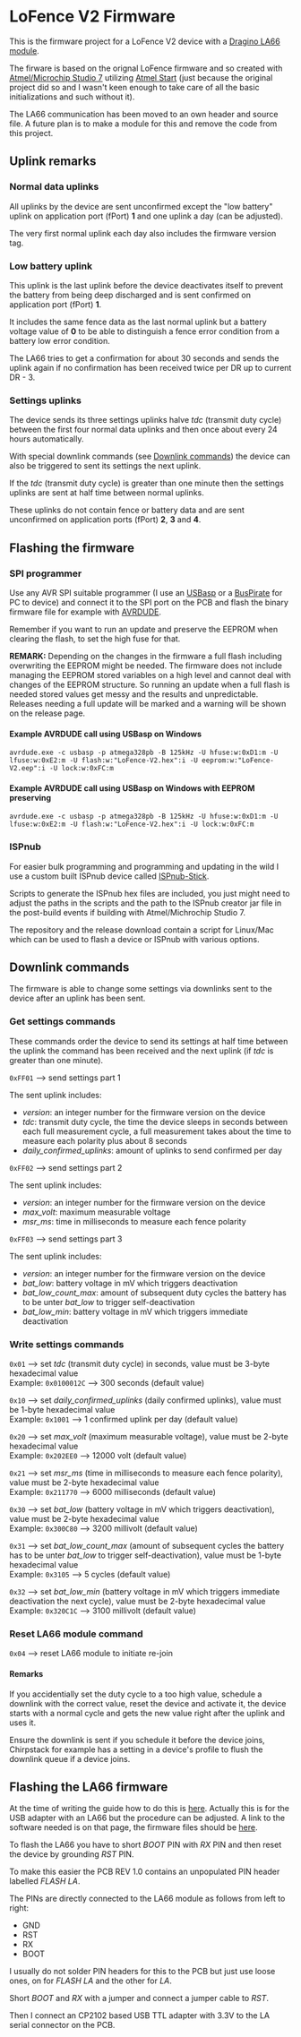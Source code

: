 # LoFence V2 Firmware

This is the firmware project for a LoFence V2 device with a [Dragino LA66 module](https://www.dragino.com/products/lora/item/230-la66-lorawan-module.html).

The firware is based on the orignal LoFence firmware and so created with [Atmel/Microchip Studio 7](https://www.microchip.com/en-us/tools-resources/develop/microchip-studio) utilizing [Atmel Start](https://start.atmel.com/) (just because the original project did so and I wasn't keen enough to take care of all the basic initializations and such without it).

The LA66 communication has been moved to an own header and source file. A future plan is to make a module for this and remove the code from this project.

## Uplink remarks

### Normal data uplinks

All uplinks by the device are sent unconfirmed except the "low battery" uplink on application port (fPort) **1** and one uplink a day (can be adjusted).

The very first normal uplink each day also includes the firmware version tag.

### Low battery uplink

This uplink is the last uplink before the device deactivates itself to prevent the battery from being deep discharged and is sent confirmed on application port (fPort) **1**.

It includes the same fence data as the last normal uplink but a battery voltage value of **0** to be able to distinguish a fence error condition from a battery low error condition.

The LA66 tries to get a confirmation for about 30 seconds and sends the uplink again if no confirmation has been received twice per DR up to current DR - 3.

### Settings uplinks

The device sends its three settings uplinks halve *tdc* (transmit duty cycle) between the first four normal data uplinks and then once about every 24 hours automatically.

With special downlink commands (see [Downlink commands](#downlink-commands)) the device can also be triggered to sent its settings the next uplink.

If the *tdc* (transmit duty cycle) is greater than one minute then the settings uplinks are sent at half time between normal uplinks.

These uplinks do not contain fence or battery data and are sent unconfirmed on application ports (fPort) **2**, **3** and  **4**.

## Flashing the firmware

### SPI programmer

Use any AVR SPI suitable programmer (I use an [USBasp](https://www.fischl.de/usbasp/) or a [BusPirate](http://dangerousprototypes.com/docs/Bus_Pirate) for PC to device) and connect it to the SPI port on the PCB and flash the binary firmware file for example with [AVRDUDE](https://www.nongnu.org/avrdude/).

Remember if you want to run an update and preserve the EEPROM when clearing the flash, to set the high fuse for that.

**REMARK:** Depending on the changes in the firmware a full flash including overwriting the EEPROM might be needed. The firmware does not include managing the EEPROM stored variables on a high level and cannot deal with changes of the EEPROM structure. So running an update when a full flash is needed stored values get messy and the results and unpredictable. Releases needing a full update will be marked and a warning will be shown on the release page.

#### Example AVRDUDE call using USBasp on Windows

    avrdude.exe -c usbasp -p atmega328pb -B 125kHz -U hfuse:w:0xD1:m -U lfuse:w:0xE2:m -U flash:w:"LoFence-V2.hex":i -U eeprom:w:"LoFence-V2.eep":i -U lock:w:0xFC:m

#### Example AVRDUDE call using USBasp on Windows with EEPROM preserving

    avrdude.exe -c usbasp -p atmega328pb -B 125kHz -U hfuse:w:0xD1:m -U lfuse:w:0xE2:m -U flash:w:"LoFence-V2.hex":i -U lock:w:0xFC:m

### ISPnub

For easier bulk programming and programming and updating in the wild I use a custom built ISPnub device called [ISPnub-Stick](https://github.com/Alex9779/ISPnub-Stick).

Scripts to generate the ISPnub hex files are included, you just might need to adjust the paths in the scripts and the path to the ISPnub creator jar file in the post-build events if building with Atmel/Michrochip Studio 7.

The repository and the release download contain a script for Linux/Mac which can be used to flash a device or ISPnub with various options.

## Downlink commands

The firmware is able to change some settings via downlinks sent to the device after an uplink has been sent.

### Get settings commands

These commands order the device to send its settings at half time between the uplink the command has been received and the next uplink (if *tdc* is greater than one minute).

`0xFF01` --> send settings part 1

The sent uplink includes:

- *version*: an integer number for the firmware version on the device
- *tdc*: transmit duty cycle, the time the device sleeps in seconds between each full measurement cycle, a full measurement takes about the time to measure each polarity plus about 8 seconds
- *daily_confirmed_uplinks*: amount of uplinks to send confirmed per day

`0xFF02` --> send settings part 2

The sent uplink includes:

- *version*: an integer number for the firmware version on the device
- *max_volt*: maximum measurable voltage
- *msr_ms*: time in milliseconds to measure each fence polarity

`0xFF03` --> send settings part 3

The sent uplink includes:

- *version*: an integer number for the firmware version on the device
- *bat_low*: battery voltage in mV which triggers deactivation
- *bat_low_count_max*: amount of subsequent duty cycles the battery has to be unter *bat_low* to trigger self-deactivation
- *bat_low_min*: battery voltage in mV which triggers immediate deactivation

### Write settings commands

`0x01` --> set *tdc* (transmit duty cycle) in seconds, value must be 3-byte hexadecimal value  
Example: `0x0100012C` --> 300 seconds (default value)

`0x10` --> set *daily_confirmed_uplinks* (daily confirmed uplinks), value must be 1-byte hexadecimal value  
Example: `0x1001` --> 1 confirmed uplink per day (default value)

`0x20` --> set *max_volt* (maximum measurable voltage), value must be 2-byte hexadecimal value  
Example: `0x202EE0` --> 12000 volt (default value)

`0x21` --> set *msr_ms* (time in milliseconds to measure each fence polarity), value must be 2-byte hexadecimal value  
Example: `0x211770` --> 6000 milliseconds (default value)

`0x30` --> set *bat_low* (battery voltage in mV which triggers deactivation), value must be 2-byte hexadecimal value  
Example: `0x300C80` --> 3200 millivolt (default value)

`0x31` --> set *bat_low_count_max* (amount of subsequent cycles the battery has to be unter *bat_low* to trigger self-deactivation), value must be 1-byte hexadecimal value  
Example: `0x3105` --> 5 cycles (default value)

`0x32` --> set *bat_low_min* (battery voltage in mV which triggers immediate deactivation the next cycle), value must be 2-byte hexadecimal value  
Example: `0x320C1C` --> 3100 millivolt (default value)

### Reset LA66 module command

`0x04` --> reset LA66 module to initiate re-join

#### Remarks

If you accidentially set the duty cycle to a too high value, schedule a downlink with the correct value, reset the device and activate it, the device starts with a normal cycle and gets the new value right after the uplink and uses it.

Ensure the downlink is sent if you schedule it before the device joins, Chirpstack for example has a setting in a device's profile to flush the downlink queue if a device joins.

## Flashing the LA66 firmware

At the time of writing the guide how to do this is [here](http://wiki.dragino.com/xwiki/bin/view/Main/User%20Manual%20for%20LoRaWAN%20End%20Nodes/LA66%20USB%20LoRaWAN%20Adapter%20User%20Manual/#H1.10A0UpgradeFirmwareofLA66USBLoRaWANAdapter).
Actually this is for the USB adapter with an LA66 but the procedure can be adjusted.
A link to the software needed is on that page, the firmware files should be [here](https://www.dropbox.com/sh/sa4uitwn6xdku9u/AAACKj4j7lPeYg1T2OU2t0dfa/LoRaWAN%20End%20Node/LA66%20LoRaWAN%20module).

To flash the LA66 you have to short *BOOT* PIN with *RX* PIN and then reset the device by grounding *RST* PIN.

To make this easier the PCB REV 1.0 contains an unpopulated PIN header labelled *FLASH LA*.

The PINs are directly connected to the LA66 module as follows from left to right:

- GND
- RST
- RX
- BOOT

I usually do not solder PIN headers for this to the PCB but just use loose ones, on for *FLASH LA* and the other for *LA*.

Short *BOOT* and *RX* with a jumper and connect a jumper cable to *RST*.

Then I connect an CP2102 based USB TTL adapter with 3.3V to the LA serial connector on the PCB.
